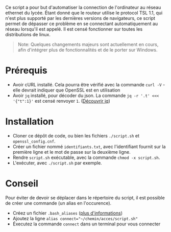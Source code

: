 Ce script a pour but d'automatiser la connection de l'ordinateur au réseau ethernet du lycée. Étant donné que le routeur utilise le protocol TSL 1.1, qui n'est plus supporté par les dernières versions de navigateurs, ce script permet de dépasser ce problème en se connectant automatiquement au réseau lorsqu'il est appelé.
Il est censé fonctionner sur toutes les distributions de linux.

> Note: Quelques changements majeurs sont actuellement en cours, afin d'intégrer plus de fonctionnalités et de le porter sur Windows.

# Prérequis

- Avoir cURL installé. Cela pourra être vérifié avec la commande `curl -V` - elle devrait indiquer que OpenSSL est en utilisation
- Avoir `jq` installé, pour décoder du json. La commande `jq -r '.t' <<< '{"t":1}'` est censé renvoyer `1`. ([Découvrir jq](https://jqlang.github.io/jq/))

# Installation

- Cloner ce dépôt de code, ou bien les fichiers `./script.sh` et `openssl_config.cnf`.
- Créer un fichier nommé `identifiants.txt`, avec l'identifiant fournit sur la première ligne et le mot de passe sur la deuxième ligne.
- Rendre `script.sh` exécutable, avec la commande `chmod -x script.sh`.
- L'exécuter, avec `./script.sh` par exemple.

# Conseil

Pour éviter de devoir se déplacer dans le répertoire du script, il est possible de créer une commande (un alias en l'occurence).

- Créez un fichier `.bash_aliases` ([plus d'informations](https://www.cyberciti.biz/faq/create-permanent-bash-alias-linux-unix/))
- Ajoutez la ligne `alias connect="~/chemin/acces/script.sh"`
- Éxecutez la commande `connect` dans un terminal pour vous connecter
